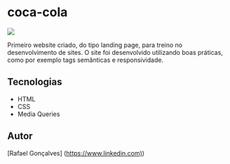 # coca-cola
![](./Captura%20de%20Tela%202025-03-07%20%C3%A0s%2016.02.14.png)

Primeiro website criado, do tipo landing page, para treino no desenvolvimento de sites.
O site foi desenvolvido utilizando boas práticas, como por exemplo tags semânticas e responsividade.

## Tecnologias
* HTML
* CSS
* Media Queries

## Autor
[Rafael Gonçalves] (<https://www.linkedin.com)>)